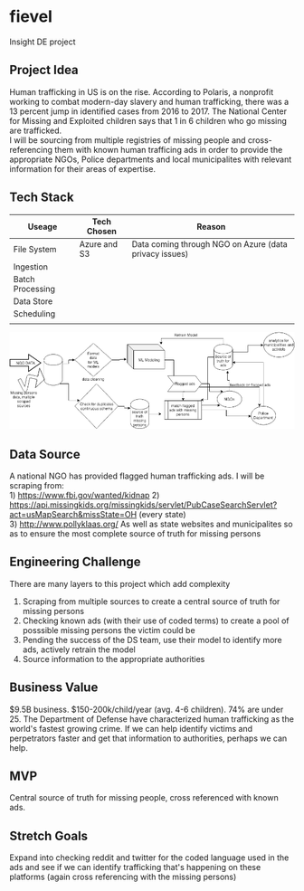 # fievel
Insight DE project

## Project Idea 
  Human trafficking in US is on the rise. According to Polaris, a nonprofit working to combat modern-day slavery and human trafficking, there was a 13 percent jump in identified cases from 2016 to 2017. The National Center for Missing and Exploited children says that 1 in 6 children who go missing are trafficked.  
  I will be sourcing from multiple registries of missing people and cross-referencing them with known human trafficing ads in order to provide the appropriate NGOs, Police departments and local municipalites with relevant information for their areas of expertise.
## Tech Stack
  
| Useage           | Tech Chosen  | Reason                                                 |
|------------------|--------------|--------------------------------------------------------|
| File System      | Azure and S3 | Data coming through NGO on Azure (data privacy issues) |
| Ingestion        |              |                                                        |
| Batch Processing |              |                                                        |
| Data Store       |              |                                                        |
| Scheduling       |              |                                                        |
|                  |              |                                                        |

![Image of flow](https://github.com/sulemc/fievel/blob/master/fievel.png)

## Data Source
  A national NGO has provided flagged human trafficking ads. I will be scraping from:  
        1) https://www.fbi.gov/wanted/kidnap 
        2) https://api.missingkids.org/missingkids/servlet/PubCaseSearchServlet?act=usMapSearch&missState=OH (every state)  
        3) http://www.pollyklaas.org/ 
      As well as state websites and municipalites so as to ensure the most complete source of truth for missing persons
     
## Engineering Challenge
  There are many layers to this project which add complexity
  1) Scraping from multiple sources to create a central source of truth for missing persons
  2) Checking known ads (with their use of coded terms) to create a pool of posssible missing persons the victim could be
  3) Pending the success of the DS team, use their model to identify more ads, actively retrain the model
  4) Source information to the appropriate authorities
  
## Business Value
  $9.5B business. $150-200k/child/year (avg. 4-6 children). 74% are under 25.
  The Department of Defense have characterized human trafficking as the world's fastest growing crime.
  If we can help identify victims and perpetrators faster and get that information to authorities, perhaps we can help.
  
## MVP
  Central source of truth for missing people, cross referenced with known ads.
## Stretch Goals
  Expand into checking reddit and twitter for the coded language used in the ads and see if we can identify trafficking that's happening on these platforms (again cross referencing with the missing persons)

